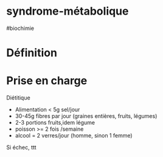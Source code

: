 # syndrome-métabolique
#biochimie 



# Définition






# Prise en charge


Diétitique 

- Alimentation < 5g sel/jour 
- 30-45g fibres par jour (graines entières, fruits, légumes) 
- 2-3 portions fruits,idem légume 
- poisson >= 2 fois /semaine 
- alcool = 2 verres/jour (homme, sinon 1 femme) 

Si échec, ttt 

